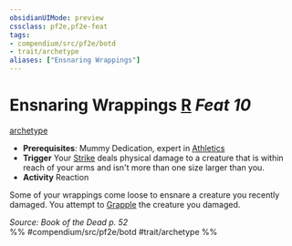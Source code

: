 ```yaml
---
obsidianUIMode: preview
cssclass: pf2e,pf2e-feat
tags:
- compendium/src/pf2e/botd
- trait/archetype
aliases: ["Ensnaring Wrappings"]
---
```

# Ensnaring Wrappings  [R](/rules/core-rulebook/chapter-9-playing-the-game.md#Actions "Reaction") *Feat 10*  
[archetype](/rules/traits/archetype.md)  

- **Prerequisites**: Mummy Dedication, expert in [Athletics](/compendium/skills.md#Athletics)
- **Trigger** Your [Strike](/rules/actions/strike.md) deals physical damage to a creature that is within reach of your arms and isn't more than one size larger than you.
- **Activity** Reaction

Some of your wrappings come loose to ensnare a creature you recently damaged. You attempt to [Grapple](/rules/actions/grapple.md) the creature you damaged.

*Source: Book of the Dead p. 52*  
%% #compendium/src/pf2e/botd #trait/archetype %%